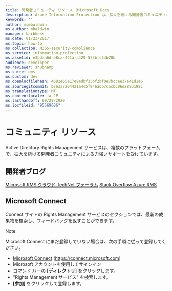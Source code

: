 ```yaml
---
title: 開発者コミュニティ リソース |Microsoft Docs
description: Azure Information Protection は、拡大を続ける開発者コミュニティによる力強いサポートを受けています。
keywords: ''
author: msmbaldwin
ms.author: mbaldwin
manager: barbkess
ms.date: 01/23/2017
ms.topic: how-to
ms.collection: M365-security-compliance
ms.service: information-protection
ms.assetid: e3bdaa6d-e8ca-421a-a429-553bfc54b78b
audience: developer
ms.reviewer: shubhamp
ms.suite: ems
ms.custom: dev
ms.openlocfilehash: 4682e65a17e9adbf33bf2bf0e7bccee37e41d1e6
ms.sourcegitcommit: b763a7204421a4c5f946abb7c5cbc06e2883199c
ms.translationtype: MT
ms.contentlocale: ja-JP
ms.lasthandoff: 09/28/2020
ms.locfileid: "95569606"
---
```

# <a name="community-resources"></a>コミュニティ リソース

Active Directory Rights Management サービスは、複数のプラットフォームで、拡大を続ける開発者コミュニティによる力強いサポートを受けています。

## <a name="developers-blog"></a>開発者ブログ
[Microsoft RMS クラウド TechNet フォーラム](https://social.technet.microsoft.com/Forums/en-US/home?forum=rmscloud)
[Stack Overflow Azure RMS](https://stackoverflow.com/search?q=Azure+RMS)

## <a name="microsoft-connect"></a>Microsoft Connect
Connect サイトの Rights Management サービスのセクションでは、最新の成果物を検索し、フィードバックを返すことができます。

> [!NOTE]
>
>Microsoft Connect にまだ登録していない場合は、次の手順に従って登録してください。
>
>-   [Microsoft Connect](https://connect.microsoft.com) (https://connect.microsoft.com)
>-   Microsoft アカウントを使用してサインイン
>-   コマンド バーの **[ディレクトリ]** をクリックします。
>-   "Rights Management サービス" を検索します。
>-   **[参加]** をクリックして登録します。
